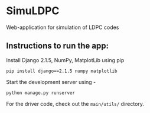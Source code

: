# SimuLDPC
Web-application for simulation of LDPC codes

## Instructions to run the app:

Install Django 2.1.5, NumPy, MatplotLib using pip

```
pip install django==2.1.5 numpy matplotlib
 ```
 
 Start the development server using - 
 
 ```
 python manage.py runserver
 ```
 For the driver code, check out the ```main/utils/``` directory.
